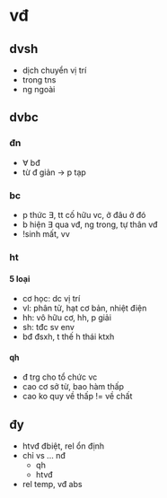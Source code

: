 # vđ

## dvsh

- dịch chuyển vị trí
- trong tns
- ng ngoài

## dvbc

### đn

- $\forall$ bđ
- từ đ giản -> p tạp

### bc

- p thức $\exists$, tt cố hữu vc, ở đâu ở đó
- b hiện $\exists$ qua vđ, ng trong, tự thân vđ
- !sinh mất, vv

### ht

#### 5 loại

- cơ học: dc vị trí
- vl: phân tử, hạt cơ bản, nhiệt điện
- hh: vô hữu cơ, hh, p giải
- sh: tđc sv env
- bđ đsxh, t thế h thái ktxh

#### qh

- đ trg cho tổ chức vc
- cao cơ sở từ, bao hàm thấp
- cao ko quy về thấp != về chất

## đy

- htvđ đbiệt, rel ổn định
- chỉ vs ... nđ
  - qh
  - htvđ
- rel temp, vđ abs
